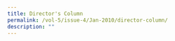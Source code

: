 ```yaml
---
title: Director's Column
permalink: /vol-5/issue-4/Jan-2010/director-column/
description: ""
---
```


